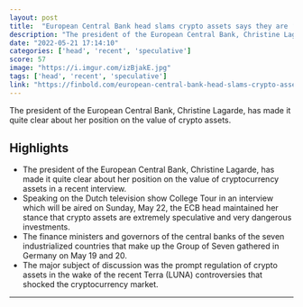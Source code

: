 ```yaml
---
layout: post
title:  "European Central Bank head slams crypto assets says they are ‘worth nothing’"
description: "The president of the European Central Bank, Christine Lagarde, has made it quite clear about her position on the value of crypto assets."
date: "2022-05-21 17:14:10"
categories: ['head', 'recent', 'speculative']
score: 57
image: "https://i.imgur.com/izBjakE.jpg"
tags: ['head', 'recent', 'speculative']
link: "https://finbold.com/european-central-bank-head-slams-crypto-assets-says-they-are-worth-nothing/"
---
```


The president of the European Central Bank, Christine Lagarde, has made it quite clear about her position on the value of crypto assets.

## Highlights

- The president of the European Central Bank, Christine Lagarde, has made it quite clear about her position on the value of cryptocurrency assets in a recent interview.
- Speaking on the Dutch television show College Tour in an interview which will be aired on Sunday, May 22, the ECB head maintained her stance that crypto assets are extremely speculative and very dangerous investments.
- The finance ministers and governors of the central banks of the seven industrialized countries that make up the Group of Seven gathered in Germany on May 19 and 20.
- The major subject of discussion was the prompt regulation of crypto assets in the wake of the recent Terra (LUNA) controversies that shocked the cryptocurrency market.

---
